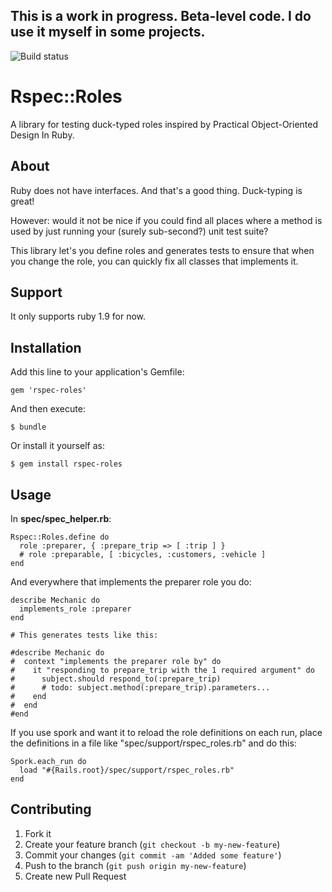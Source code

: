 ## This is a work in progress. Beta-level code. I do use it myself in some projects.

![Build status](https://secure.travis-ci.org/joakimk/rspec-roles.png)

# Rspec::Roles

A library for testing duck-typed roles inspired by Practical Object-Oriented Design In Ruby.

## About

Ruby does not have interfaces. And that's a good thing. Duck-typing is great!

However: would it not be nice if you could find all places where a method is used by just running your (surely sub-second?) unit test suite?

This library let's you define roles and generates tests to ensure that when you change the role, you can quickly fix all classes that implements it.

## Support

It only supports ruby 1.9 for now.

## Installation

Add this line to your application's Gemfile:

    gem 'rspec-roles'

And then execute:

    $ bundle

Or install it yourself as:

    $ gem install rspec-roles

## Usage

In **spec/spec_helper.rb**:

    Rspec::Roles.define do
      role :preparer, { :prepare_trip => [ :trip ] }
      # role :preparable, [ :bicycles, :customers, :vehicle ]
    end

And everywhere that implements the preparer role you do:

    describe Mechanic do
      implements_role :preparer
    end

    # This generates tests like this:

    #describe Mechanic do
    #  context "implements the preparer role by" do
    #    it "responding to prepare_trip with the 1 required argument" do
    #      subject.should respond_to(:prepare_trip)
    #      # todo: subject.method(:prepare_trip).parameters...
    #    end
    #  end
    #end

If you use spork and want it to reload the role definitions on each run, place the definitions in a file like "spec/support/rspec_roles.rb" and do this:

    Spork.each_run do
      load "#{Rails.root}/spec/support/rspec_roles.rb"
    end

## Contributing

1. Fork it
2. Create your feature branch (`git checkout -b my-new-feature`)
3. Commit your changes (`git commit -am 'Added some feature'`)
4. Push to the branch (`git push origin my-new-feature`)
5. Create new Pull Request
